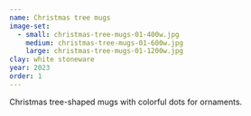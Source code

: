 ```yaml
---
name: Christmas tree mugs
image-set:
  - small: christmas-tree-mugs-01-400w.jpg
    medium: christmas-tree-mugs-01-600w.jpg
    large: christmas-tree-mugs-01-1200w.jpg
clay: white stoneware
year: 2023
order: 1
---
```


Christmas tree-shaped mugs with colorful dots for ornaments.